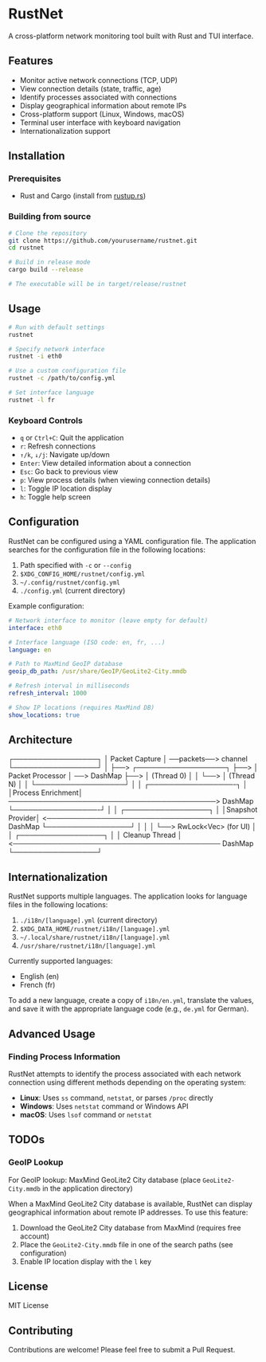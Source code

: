 # RustNet

A cross-platform network monitoring tool built with Rust and TUI interface.

## Features

- Monitor active network connections (TCP, UDP)
- View connection details (state, traffic, age)
- Identify processes associated with connections
- Display geographical information about remote IPs
- Cross-platform support (Linux, Windows, macOS)
- Terminal user interface with keyboard navigation
- Internationalization support

## Installation

### Prerequisites

- Rust and Cargo (install from [rustup.rs](https://rustup.rs/))

### Building from source

```bash
# Clone the repository
git clone https://github.com/yourusername/rustnet.git
cd rustnet

# Build in release mode
cargo build --release

# The executable will be in target/release/rustnet
```

## Usage

```bash
# Run with default settings
rustnet

# Specify network interface
rustnet -i eth0

# Use a custom configuration file
rustnet -c /path/to/config.yml

# Set interface language
rustnet -l fr
```

### Keyboard Controls

- `q` or `Ctrl+C`: Quit the application
- `r`: Refresh connections
- `↑/k`, `↓/j`: Navigate up/down
- `Enter`: View detailed information about a connection
- `Esc`: Go back to previous view
- `p`: View process details (when viewing connection details)
- `l`: Toggle IP location display
- `h`: Toggle help screen

## Configuration

RustNet can be configured using a YAML configuration file. The application searches for the configuration file in the following locations:

1. Path specified with `-c` or `--config`
2. `$XDG_CONFIG_HOME/rustnet/config.yml`
3. `~/.config/rustnet/config.yml`
4. `./config.yml` (current directory)

Example configuration:

```yaml
# Network interface to monitor (leave empty for default)
interface: eth0

# Interface language (ISO code: en, fr, ...)
language: en

# Path to MaxMind GeoIP database
geoip_db_path: /usr/share/GeoIP/GeoLite2-City.mmdb

# Refresh interval in milliseconds
refresh_interval: 1000

# Show IP locations (requires MaxMind DB)
show_locations: true
```

## Architecture

┌─────────────────┐
│ Packet Capture  │ ──packets──> channel
└─────────────────┘                  │
                                     ├──> ┌──────────────────┐
                                     ├──> │ Packet Processor │ ──> DashMap
                                     ├──> │    (Thread 0)    │      │
                                     └──> │    (Thread N)    │      │
                                          └──────────────────┘      │
                                                                    │
┌─────────────────-┐                                                │
│Process Enrichment│ ──────────────────────────────────────────> DashMap
└─────────────────-┘                                                │
                                                                    │
┌─────────────────┐                                                 │
│Snapshot Provider│ <────────────────────────────────────────── DashMap
└─────────────────┘                                                │
         │                                                         │
         └──> RwLock<Vec<Connection>> (for UI)                     │
                                                                   │
┌─────────────────┐                                                │
│ Cleanup Thread  │ <────────────────────────────────────────── DashMap
└─────────────────┘

## Internationalization

RustNet supports multiple languages. The application looks for language files in the following locations:

1. `./i18n/[language].yml` (current directory)
2. `$XDG_DATA_HOME/rustnet/i18n/[language].yml`
3. `~/.local/share/rustnet/i18n/[language].yml`
4. `/usr/share/rustnet/i18n/[language].yml`

Currently supported languages:

- English (en)
- French (fr)

To add a new language, create a copy of `i18n/en.yml`, translate the values, and save it with the appropriate language code (e.g., `de.yml` for German).

## Advanced Usage

### Finding Process Information

RustNet attempts to identify the process associated with each network connection using different methods depending on the operating system:

- **Linux**: Uses `ss` command, `netstat`, or parses `/proc` directly
- **Windows**: Uses `netstat` command or Windows API
- **macOS**: Uses `lsof` command or `netstat`

## TODOs

### GeoIP Lookup

For GeoIP lookup: MaxMind GeoLite2 City database (place `GeoLite2-City.mmdb` in the application directory)

When a MaxMind GeoLite2 City database is available, RustNet can display geographical information about remote IP addresses. To use this feature:

1. Download the GeoLite2 City database from MaxMind (requires free account)
2. Place the `GeoLite2-City.mmdb` file in one of the search paths (see configuration)
3. Enable IP location display with the `l` key

## License

MIT License

## Contributing

Contributions are welcome! Please feel free to submit a Pull Request.
